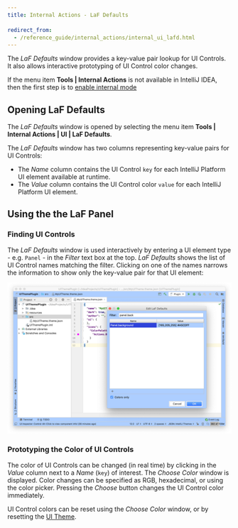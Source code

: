 ```yaml
---
title: Internal Actions - LaF Defaults

redirect_from:
  - /reference_guide/internal_actions/internal_ui_lafd.html
---
```

<!-- Copyright 2000-2020 JetBrains s.r.o. and other contributors. Use of this source code is governed by the Apache 2.0 license that can be found in the LICENSE file. -->

The _LaF Defaults_ window provides a key-value pair lookup for UI Controls.
It also allows interactive prototyping of UI Control color changes. 

If the menu item **Tools \| Internal Actions** is not available in IntelliJ IDEA, then the first step is to [enable internal mode](enabling_internal.md)

## Opening LaF Defaults
The _LaF Defaults_ window is opened by selecting the menu item **Tools \| Internal Actions \| UI \| LaF Defaults**.

The _LaF Defaults_ window has two columns representing key-value pairs for UI Controls: 
* The _Name_ column contains the UI Control `key` for each IntelliJ Platform UI element available at runtime.
* The _Value_ column contains the UI Control color `value` for each IntelliJ Platform UI element. 

## Using the the LaF Panel

### Finding UI Controls 
The _LaF Defaults_ window is used interactively by entering a UI element type - e.g. `Panel` - in the _Filter_ text box at the top.
_LaF Defaults_ shows the list of UI Control names matching the filter.
Clicking on one of the names narrows the information to show only the key-value pair for that UI element: 

![LaF Lookup](img/internal_lafd_win.png)

### Prototyping the Color of UI Controls
The color of UI Controls can be changed (in real time) by clicking in the _Value_ column next to a _Name_ (`key`) of interest.
The _Choose Color_ window is displayed.
Color changes can be specified as RGB, hexadecimal, or using the color picker.
Pressing the _Choose_ button changes the UI Control color immediately.

UI Control colors can be reset using the _Choose Color_ window, or by resetting the [UI Theme](https://www.jetbrains.com/help/idea/settings-appearance.html). 

 

